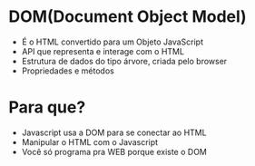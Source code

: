 # DOM(Document Object Model)

* É o HTML convertido para um Objeto JavaScript
* API que representa e interage com o HTML
* Estrutura de dados do tipo árvore, criada pelo browser
* Propriedades e métodos

# Para que?
* Javascript usa a DOM para se conectar ao HTML
* Manipular o HTML com o Javascript
* Você só programa pra WEB porque existe o DOM 

